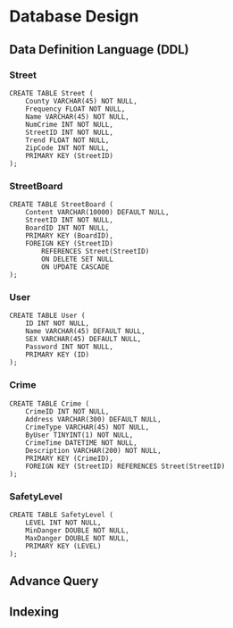 # Database Design
## Data Definition Language (DDL)
### Street
    CREATE TABLE Street (
        County VARCHAR(45) NOT NULL,
        Frequency FLOAT NOT NULL,
        Name VARCHAR(45) NOT NULL,
        NumCrime INT NOT NULL,
        StreetID INT NOT NULL,
        Trend FLOAT NOT NULL,
        ZipCode INT NOT NULL,
        PRIMARY KEY (StreetID)
    );
### StreetBoard
    CREATE TABLE StreetBoard (
        Content VARCHAR(10000) DEFAULT NULL,
        StreetID INT NOT NULL,
        BoardID INT NOT NULL,
        PRIMARY KEY (BoardID),
        FOREIGN KEY (StreetID)
            REFERENCES Street(StreetID)
            ON DELETE SET NULL
            ON UPDATE CASCADE 
    );
### User
    CREATE TABLE User (
        ID INT NOT NULL,
        Name VARCHAR(45) DEFAULT NULL,
        SEX VARCHAR(45) DEFAULT NULL,
        Password INT NOT NULL,
        PRIMARY KEY (ID)
    );
### Crime
    CREATE TABLE Crime (
        CrimeID INT NOT NULL,
        Address VARCHAR(300) DEFAULT NULL,
        CrimeType VARCHAR(45) NOT NULL,
        ByUser TINYINT(1) NOT NULL,
        CrimeTime DATETIME NOT NULL,
        Description VARCHAR(200) NOT NULL,
        PRIMARY KEY (CrimeID),
        FOREIGN KEY (StreetID) REFERENCES Street(StreetID) 
    );
### SafetyLevel
    CREATE TABLE SafetyLevel (
        LEVEL INT NOT NULL,
        MinDanger DOUBLE NOT NULL,
        MaxDanger DOUBLE NOT NULL,
        PRIMARY KEY (LEVEL)
    );

## Advance Query

## Indexing 